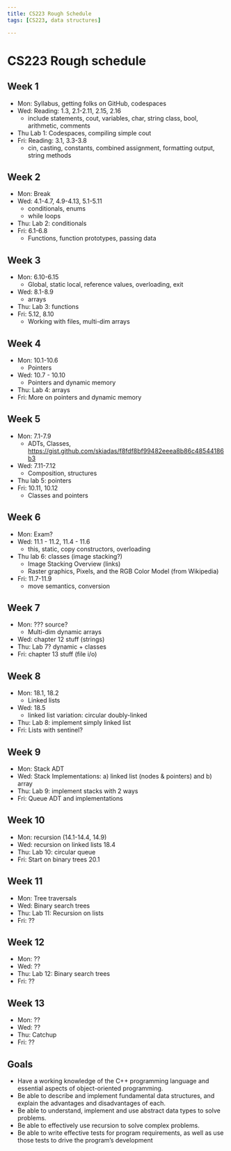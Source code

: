 ```yaml
---
title: CS223 Rough Schedule
tags: [CS223, data structures]

---
```


# CS223 Rough schedule

## Week 1

- Mon: Syllabus, getting folks on GitHub, codespaces
- Wed: Reading: 1.3, 2.1-2.11, 2.15, 2.16
    - include statements, cout, variables, char, string class, bool, arithmetic, comments
- Thu Lab 1: Codespaces, compiling simple cout
- Fri: Reading: 3.1, 3.3-3.8
    - cin, casting, constants, combined assignment, formatting output, string methods


## Week 2

- Mon: Break
- Wed: 4.1-4.7, 4.9-4.13, 5.1-5.11
    - conditionals, enums
    - while loops
- Thu: Lab 2: conditionals
- Fri: 6.1-6.8
    - Functions, function prototypes, passing data

## Week 3

- Mon: 6.10-6.15 
    - Global, static local, reference values, overloading, exit
- Wed: 8.1-8.9
    - arrays
- Thu: Lab 3: functions
- Fri: 5.12, 8.10
    - Working with files, multi-dim arrays

## Week 4

- Mon: 10.1-10.6
    - Pointers
- Wed: 10.7 - 10.10
    - Pointers and dynamic memory
- Thu: Lab 4: arrays
- Fri: More on pointers and dynamic memory
 
## Week 5

- Mon: 7.1-7.9
    - ADTs, Classes, https://gist.github.com/skiadas/f8fdf8bf99482eeea8b86c48544186b3
- Wed: 7.11-7.12
    - Composition, structures
- Thu lab 5: pointers
- Fri: 10.11, 10.12
    - Classes and pointers

## Week 6

- Mon: Exam?
- Wed: 11.1 - 11.2, 11.4 - 11.6
    - this, static, copy constructors, overloading
- Thu lab 6: classes (image stacking?)
    - Image Stacking Overview (links)
    - Raster graphics, Pixels, and the RGB Color Model (from Wikipedia)
- Fri: 11.7-11.9
    - move semantics, conversion

## Week 7

- Mon: ??? source?
    - Multi-dim dynamic arrays 
- Wed: chapter 12 stuff (strings)
- Thu: Lab 7? dynamic + classes
- Fri: chapter 13 stuff (file i/o)

## Week 8

- Mon: 18.1, 18.2
    - Linked lists
- Wed: 18.5
    - linked list variation: circular doubly-linked
- Thu: Lab 8: implement simply linked list
- Fri: Lists with sentinel?

## Week 9

- Mon: Stack ADT
- Wed: Stack Implementations: a) linked list (nodes & pointers) and b) array
- Thu: Lab 9: implement stacks with 2 ways
- Fri: Queue ADT and implementations

## Week 10

- Mon: recursion (14.1-14.4, 14.9)
- Wed: recursion on linked lists 18.4
- Thu: Lab 10: circular queue
- Fri: Start on binary trees 20.1

## Week 11

- Mon: Tree traversals
- Wed: Binary search trees 
- Thu: Lab 11: Recursion on lists
- Fri: ??

## Week 12

- Mon: ??
- Wed: ??
- Thu: Lab 12: Binary search trees 
- Fri: ??

## Week 13

- Mon: ??
- Wed: ??
- Thu: Catchup
- Fri: ??

## Goals

- Have a working knowledge of the C++ programming language and essential aspects of object-oriented programming.
- Be able to describe and implement fundamental data structures, and explain the advantages and disadvantages of each.
- Be able to understand, implement and use abstract data types to solve problems.
- Be able to effectively use recursion to solve complex problems.
- Be able to write effective tests for program requirements, as well as use those tests to drive the program’s development

